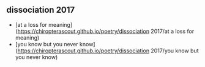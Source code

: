 ## dissociation 2017

* [at a loss for meaning](https://chiropterascout.github.io/poetry/dissociation 2017/at a loss for meaning)
* [you know but you never know](https://chiropterascout.github.io/poetry/dissociation 2017/you know but you never know)
